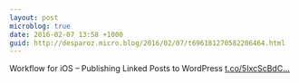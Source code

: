```yaml
---
layout: post
microblog: true
date: 2016-02-07 13:58 +1000
guid: http://desparoz.micro.blog/2016/02/07/t696181270582206464.html
---
```

Workflow for iOS – Publishing Linked Posts to WordPress [t.co/5IxcScBdC...](https://t.co/5IxcScBdCU)
